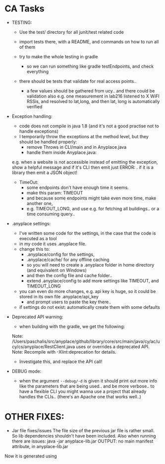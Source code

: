 # CA Tasks
* TESTING:
    - Use the test/ directory for all junit/test related code
    - import tests there, with a README, and commands on how to run all of them
    - try to make the whole testing in gradle
        - so we can run something like gradle testEndpoints,
          and check everything

    - there should be tests that validate for real access points..
       * a few values should be gathered from ucy.. and there could be validation also
       e.g. one measurement in lab216 listened to X WiFI RSSis, and resolved to lat,long,
       and then lat, long is automatically verified

* Exception handling:
    - code does not compile in java 1.8 (and it's not a good practise not to handle exceptions)
    - I temporarily throw the exceptions at the method level,
      but they should be handled properly:
        - remove Throws in CLI/main and in Anyplace.java
        - handle them inside Anyplace.java:

    e.g. when a website is not accessible instead of emitting the exception, show a helpful message
    and if it's CLI then emit just ERROR: <error msg>.
    if it is a library then emit a JSON object!

    - TimeOut:
        + some endpoints don't have enough time it seems.
        + make this param: TIMEOUT
        + and because some endpoints might take even more time, make another one,
        + e.g. TIMEOUT_LONG, and use e.g. for fetching all buildings.. or a time consuming query..

* .anyplace settings:
    - I've written some code for the settings, in the case that the code is executed as a tool
    - in my code it uses .anyplace file.
    - change this to:
        + .anyplace/config for the settings,
        + .anyplace/cache/ for any offline caching
        + so you will need to create a .anyplace folder in home directory (and equivalent on Windows)
        + and then the config file and cache folder..
        + extend .anyplace/config to add more settings like TIMEOUT, and TIMEOUT_LONG
    - you can even do more changes, e.g. api key is huge, so it could be stored in its own file .anyplace/api_key
        + and prompt users to paste the key there..
    - if settings do not exist: automatically create them with some defaults
    
* Deprecated API warning: 
    - when building with the gradle, we get the following:
    
    Note: /Users/paschalis/src/anyplace/github/library/core/src/main/java/cy/ac/ucy/cs/anyplace/RestClient.java uses or overrides a deprecated API.
    Note: Recompile with -Xlint:deprecation for details.
    
    - Investigate this, and replace the API call!

* DEBUG mode:
    - when the argument `--debug/-d` is given it should print out more info
    like the parameters that are being used.. and be more verbose..
    to have a flexible CLI you might wanna use a project that already handles the CLIs..
    (there's an Apache one that works well..)

# OTHER FIXES:
* Jar file fixes/issues
The file size of the previous jar file is rather small.
So lib dependencies shouldn't have been included.
Also when running there are issues:
java -jar anyplace-lib.jar
OUTPUT:
no main manifest attribute, in anyplace-lib.jar

Now it is generated using

